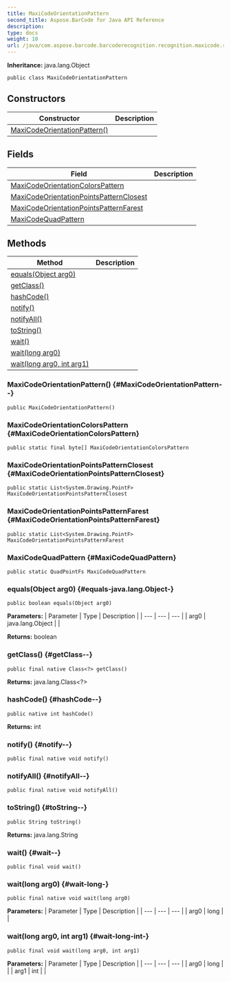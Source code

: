 ```yaml
---
title: MaxiCodeOrientationPattern
second_title: Aspose.BarCode for Java API Reference
description: 
type: docs
weight: 10
url: /java/com.aspose.barcode.barcoderecognition.recognition.maxicode.region/maxicodeorientationpattern/
---
```

**Inheritance:**
java.lang.Object
```
public class MaxiCodeOrientationPattern
```
## Constructors

| Constructor | Description |
| --- | --- |
| [MaxiCodeOrientationPattern()](#MaxiCodeOrientationPattern--) |  |
## Fields

| Field | Description |
| --- | --- |
| [MaxiCodeOrientationColorsPattern](#MaxiCodeOrientationColorsPattern) |  |
| [MaxiCodeOrientationPointsPatternClosest](#MaxiCodeOrientationPointsPatternClosest) |  |
| [MaxiCodeOrientationPointsPatternFarest](#MaxiCodeOrientationPointsPatternFarest) |  |
| [MaxiCodeQuadPattern](#MaxiCodeQuadPattern) |  |
## Methods

| Method | Description |
| --- | --- |
| [equals(Object arg0)](#equals-java.lang.Object-) |  |
| [getClass()](#getClass--) |  |
| [hashCode()](#hashCode--) |  |
| [notify()](#notify--) |  |
| [notifyAll()](#notifyAll--) |  |
| [toString()](#toString--) |  |
| [wait()](#wait--) |  |
| [wait(long arg0)](#wait-long-) |  |
| [wait(long arg0, int arg1)](#wait-long-int-) |  |
### MaxiCodeOrientationPattern() {#MaxiCodeOrientationPattern--}
```
public MaxiCodeOrientationPattern()
```


### MaxiCodeOrientationColorsPattern {#MaxiCodeOrientationColorsPattern}
```
public static final byte[] MaxiCodeOrientationColorsPattern
```


### MaxiCodeOrientationPointsPatternClosest {#MaxiCodeOrientationPointsPatternClosest}
```
public static List<System.Drawing.PointF> MaxiCodeOrientationPointsPatternClosest
```


### MaxiCodeOrientationPointsPatternFarest {#MaxiCodeOrientationPointsPatternFarest}
```
public static List<System.Drawing.PointF> MaxiCodeOrientationPointsPatternFarest
```


### MaxiCodeQuadPattern {#MaxiCodeQuadPattern}
```
public static QuadPointFs MaxiCodeQuadPattern
```


### equals(Object arg0) {#equals-java.lang.Object-}
```
public boolean equals(Object arg0)
```




**Parameters:**
| Parameter | Type | Description |
| --- | --- | --- |
| arg0 | java.lang.Object |  |

**Returns:**
boolean
### getClass() {#getClass--}
```
public final native Class<?> getClass()
```




**Returns:**
java.lang.Class<?>
### hashCode() {#hashCode--}
```
public native int hashCode()
```




**Returns:**
int
### notify() {#notify--}
```
public final native void notify()
```




### notifyAll() {#notifyAll--}
```
public final native void notifyAll()
```




### toString() {#toString--}
```
public String toString()
```




**Returns:**
java.lang.String
### wait() {#wait--}
```
public final void wait()
```




### wait(long arg0) {#wait-long-}
```
public final native void wait(long arg0)
```




**Parameters:**
| Parameter | Type | Description |
| --- | --- | --- |
| arg0 | long |  |

### wait(long arg0, int arg1) {#wait-long-int-}
```
public final void wait(long arg0, int arg1)
```




**Parameters:**
| Parameter | Type | Description |
| --- | --- | --- |
| arg0 | long |  |
| arg1 | int |  |

